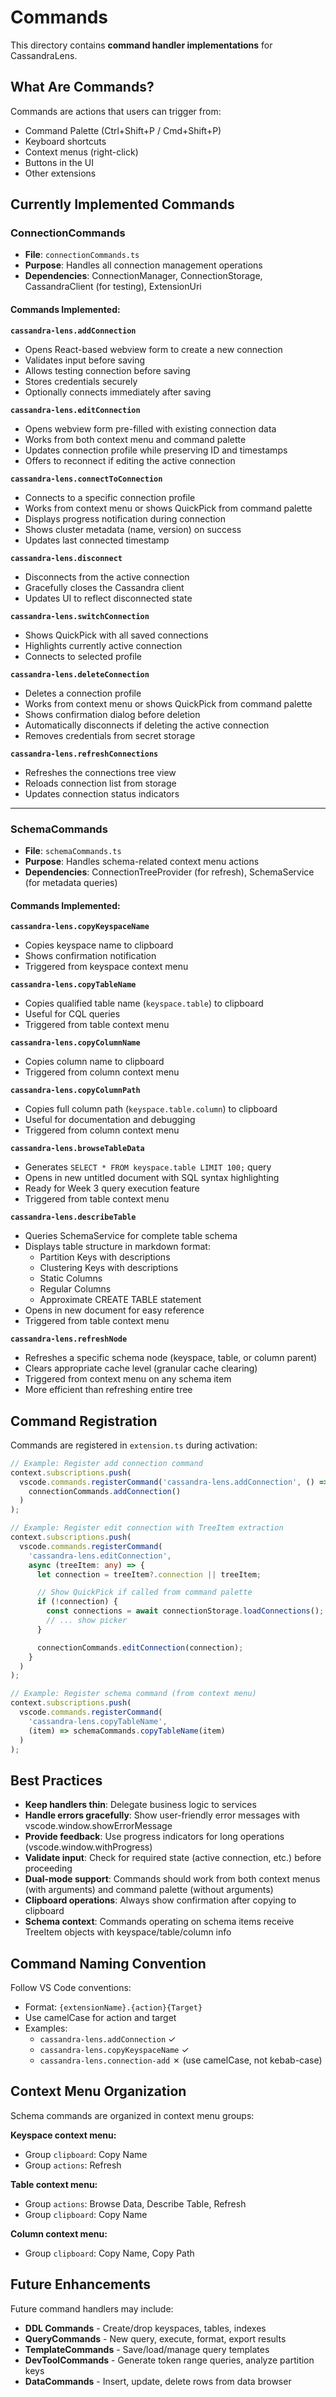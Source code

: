 # Commands

This directory contains **command handler implementations** for CassandraLens.

## What Are Commands?

Commands are actions that users can trigger from:
- Command Palette (Ctrl+Shift+P / Cmd+Shift+P)
- Keyboard shortcuts
- Context menus (right-click)
- Buttons in the UI
- Other extensions

## Currently Implemented Commands

### ConnectionCommands
- **File**: `connectionCommands.ts`
- **Purpose**: Handles all connection management operations
- **Dependencies**: ConnectionManager, ConnectionStorage, CassandraClient (for testing), ExtensionUri

#### Commands Implemented:

**`cassandra-lens.addConnection`**
- Opens React-based webview form to create a new connection
- Validates input before saving
- Allows testing connection before saving
- Stores credentials securely
- Optionally connects immediately after saving

**`cassandra-lens.editConnection`**
- Opens webview form pre-filled with existing connection data
- Works from both context menu and command palette
- Updates connection profile while preserving ID and timestamps
- Offers to reconnect if editing the active connection

**`cassandra-lens.connectToConnection`**
- Connects to a specific connection profile
- Works from context menu or shows QuickPick from command palette
- Displays progress notification during connection
- Shows cluster metadata (name, version) on success
- Updates last connected timestamp

**`cassandra-lens.disconnect`**
- Disconnects from the active connection
- Gracefully closes the Cassandra client
- Updates UI to reflect disconnected state

**`cassandra-lens.switchConnection`**
- Shows QuickPick with all saved connections
- Highlights currently active connection
- Connects to selected profile

**`cassandra-lens.deleteConnection`**
- Deletes a connection profile
- Works from context menu or shows QuickPick from command palette
- Shows confirmation dialog before deletion
- Automatically disconnects if deleting the active connection
- Removes credentials from secret storage

**`cassandra-lens.refreshConnections`**
- Refreshes the connections tree view
- Reloads connection list from storage
- Updates connection status indicators

---

### SchemaCommands
- **File**: `schemaCommands.ts`
- **Purpose**: Handles schema-related context menu actions
- **Dependencies**: ConnectionTreeProvider (for refresh), SchemaService (for metadata queries)

#### Commands Implemented:

**`cassandra-lens.copyKeyspaceName`**
- Copies keyspace name to clipboard
- Shows confirmation notification
- Triggered from keyspace context menu

**`cassandra-lens.copyTableName`**
- Copies qualified table name (`keyspace.table`) to clipboard
- Useful for CQL queries
- Triggered from table context menu

**`cassandra-lens.copyColumnName`**
- Copies column name to clipboard
- Triggered from column context menu

**`cassandra-lens.copyColumnPath`**
- Copies full column path (`keyspace.table.column`) to clipboard
- Useful for documentation and debugging
- Triggered from column context menu

**`cassandra-lens.browseTableData`**
- Generates `SELECT * FROM keyspace.table LIMIT 100;` query
- Opens in new untitled document with SQL syntax highlighting
- Ready for Week 3 query execution feature
- Triggered from table context menu

**`cassandra-lens.describeTable`**
- Queries SchemaService for complete table schema
- Displays table structure in markdown format:
  - Partition Keys with descriptions
  - Clustering Keys with descriptions
  - Static Columns
  - Regular Columns
  - Approximate CREATE TABLE statement
- Opens in new document for easy reference
- Triggered from table context menu

**`cassandra-lens.refreshNode`**
- Refreshes a specific schema node (keyspace, table, or column parent)
- Clears appropriate cache level (granular cache clearing)
- Triggered from context menu on any schema item
- More efficient than refreshing entire tree

## Command Registration

Commands are registered in `extension.ts` during activation:

```typescript
// Example: Register add connection command
context.subscriptions.push(
  vscode.commands.registerCommand('cassandra-lens.addConnection', () =>
    connectionCommands.addConnection()
  )
);

// Example: Register edit connection with TreeItem extraction
context.subscriptions.push(
  vscode.commands.registerCommand(
    'cassandra-lens.editConnection',
    async (treeItem: any) => {
      let connection = treeItem?.connection || treeItem;

      // Show QuickPick if called from command palette
      if (!connection) {
        const connections = await connectionStorage.loadConnections();
        // ... show picker
      }

      connectionCommands.editConnection(connection);
    }
  )
);

// Example: Register schema command (from context menu)
context.subscriptions.push(
  vscode.commands.registerCommand(
    'cassandra-lens.copyTableName',
    (item) => schemaCommands.copyTableName(item)
  )
);
```

## Best Practices

- **Keep handlers thin**: Delegate business logic to services
- **Handle errors gracefully**: Show user-friendly error messages with vscode.window.showErrorMessage
- **Provide feedback**: Use progress indicators for long operations (vscode.window.withProgress)
- **Validate input**: Check for required state (active connection, etc.) before proceeding
- **Dual-mode support**: Commands should work from both context menus (with arguments) and command palette (without arguments)
- **Clipboard operations**: Always show confirmation after copying to clipboard
- **Schema context**: Commands operating on schema items receive TreeItem objects with keyspace/table/column info

## Command Naming Convention

Follow VS Code conventions:
- Format: `{extensionName}.{action}{Target}`
- Use camelCase for action and target
- Examples:
  - `cassandra-lens.addConnection` ✓
  - `cassandra-lens.copyKeyspaceName` ✓
  - `cassandra-lens.connection-add` ✗ (use camelCase, not kebab-case)

## Context Menu Organization

Schema commands are organized in context menu groups:

**Keyspace context menu:**
- Group `clipboard`: Copy Name
- Group `actions`: Refresh

**Table context menu:**
- Group `actions`: Browse Data, Describe Table, Refresh
- Group `clipboard`: Copy Name

**Column context menu:**
- Group `clipboard`: Copy Name, Copy Path

## Future Enhancements

Future command handlers may include:
- **DDL Commands** - Create/drop keyspaces, tables, indexes
- **QueryCommands** - New query, execute, format, export results
- **TemplateCommands** - Save/load/manage query templates
- **DevToolCommands** - Generate token range queries, analyze partition keys
- **DataCommands** - Insert, update, delete rows from data browser
